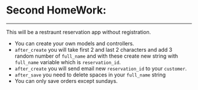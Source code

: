# Second HomeWork:

---------

This will be a restraunt reservation app without registration.
*  You can create your own models and controllers.
*  `after_create` you will take first 2 and last 2 characters and add 3 random number of `full_name` and with these create new string with `full_name` variable which is `reservation_id`.
*   `after_create` you will send email new `reservation_id` to your `customer`.
*  `after_save` you need to delete spaces in your  `full_name` string
*   You can only save orders except sundays.
